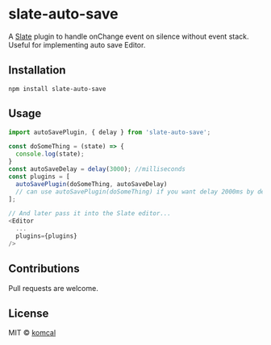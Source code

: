 # slate-auto-save

A [Slate](https://github.com/ianstormtaylor/slate) plugin to handle onChange event on silence without event stack. Useful for implementing auto save Editor.

## Installation
```
npm install slate-auto-save
```

## Usage
```javascript
import autoSavePlugin, { delay } from 'slate-auto-save';

const doSomeThing = (state) => {
  console.log(state);
}
const autoSaveDelay = delay(3000); //milliseconds
const plugins = [
  autoSavePlugin(doSomeThing, autoSaveDelay)
  // can use autoSavePlugin(doSomeThing) if you want delay 2000ms by default
];

// And later pass it into the Slate editor...
<Editor
  ...
  plugins={plugins}
/>
```
## Contributions
Pull requests are welcome.

## License
MIT © [komcal](https://github.com/komcal)
